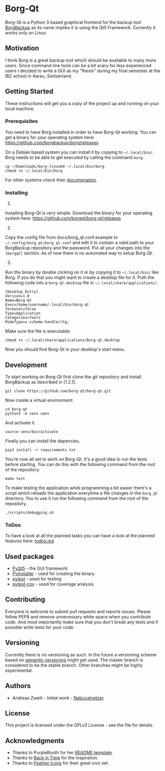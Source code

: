 # Borg-Qt

Borg-Qt is a Python 3 based graphical frontend for the backup tool
[BorgBackup](https://github.com/borgbackup/borg) as its name implies it is
using the Qt5 Framework. Currently it works only on Linux.


## Motivation

I think Borg is a great backup tool which should be available to many more
users. Since command line tools can be a bit scary for less experienced users I
decided to write a GUI as my "thesis" during my final semester at
the IBZ school in Aarau, Switzerland.

## Getting Started

These instructions will get you a copy of the project up and running on your
local machine.

### Prerequisites

You need to have Borg installed in order to have Borg-Qt working. You can get a
binary for your operating system here:
<https://github.com/borgbackup/borg/releases>

On a Debian based system you can install it by copying to `~/.local/bin/`. Borg
needs to be able to get executed by calling the command `borg`.

    cp ~/Downloads/borg-linux64 ~/.local/bin/borg
    chmod +x ~/.local/bin/borg

For other systems check their [documenation](https://borgbackup.readthedocs.io/en/stable/).

### Installing

1.
Installing Borg-Qt is very simple. Download the binary for your operating
system here: <https://github.com/borgqt/borg-qt/releases>

2.
Copy the config file from docs/borg_qt.conf.example to
`~/.config/borg_qt/borg_qt.conf` and edit it to contain a valid path to your
BorgBackup repository and the password. Put all your changes into the
`[borgqt]` section. As of now there is no automated way to setup Borg-Qt.

3.
Run the binary by double clicking on it or by copying it to
`~/.local/bin/` like Borg. If you do that you might want to create a desktop
file for it. Puth the following code into a `borg-qt.desktop` file in
`~/.local/share/applications/`.

```
[Desktop Entry]
Version=1.0
Name=Borg-Qt
Exec=/home/username/.local/bin/borg-qt
Terminal=false
Type=Application
Categories=Tools
MimeType=x-scheme-handler/tg;
```

Make sure the file is executable:

``` shell
chmod +x ~/.local/share/applications/borg-qt.desktop
```

Now you should find Borg-Qt in your desktop's start menu.

## Development

To start working on Borg-Qt first clone the git repository and install
BorgBackup as described in [1.2.1].

    git clone https://github.com/borg-qt/borg-qt.git

Now create a virtual environment.

    cd borg-qt
    python3 -m venv venv

And activate it.

    source venv/bin/activate

Finally you can install the depencies.

    pip3 install -r requirements.txt

You're now all set to work on Borg-Qt. It's a good idea to run the tests before
starting. You can do this with the following command from the root of the
repository.

    make test

To make testing the application while programming a bit easier there's a script
which reloads the application everytime a file changes in the `borg_qt`
directory. You to use it run the following command from the root of the
repository.

    ./scripts/debugging.sh

### ToDos

To have a look at all the planned tasks you can have a look at the planned
features here: [todos.md](docs/todos.md)

## Used packages

- [PyQt5](https://pyqt.readthedocs.io/en/latest/) - the GUI framework
- [PyInstaller](https://pyinstaller.readthedocs.io/en/stable/) - used for
  creating the binary
- [pytest](https://docs.pytest.org/en/latest/) - used for testing
- [pytest-cov](https://pytest-cov.readthedocs.io/en/latest/) - used for
  coverage analysis

## Contributing

Everyone is welcome to submit pull requests and reports issues.
Please follow PEP8 and remove unnecessary white space when you contribute code.
And most importantly make sure that you don't break any tests and if possible
write tests for your code.

## Versioning

Currently there is no versioning as such. In the future a versioning scheme
based on [semantic versioning](http://semver.org/) might get used. The master
branch is considered to be the stable branch. Other branches might be highly
experimental.

## Authors

-   Andreas Zweili - *Initial work* - [Nebucatnetzer](https://github.com/Nebucatnetzer)

## License

This project is licensed under the GPLv3 License - see the <LICENSE> file
for details.

## Acknowledgments

-   Thanks to PurpleBooth for her [README template](https://gist.github.com/PurpleBooth/109311bb0361f32d87a2).
-   Thanks to [Back in Time](https://github.com/bit-team/backintime) for the inspiration.
-   Thanks to [Feather Icons](https://github.com/feathericons/feather) for their great icon set.

